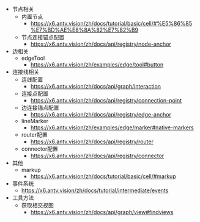 - 节点相关
  - 内置节点
    - https://x6.antv.vision/zh/docs/tutorial/basic/cell/#%E5%86%85%E7%BD%AE%E8%8A%82%E7%82%B9
  - 节点连接锚点配置
    - https://x6.antv.vision/zh/docs/api/registry/node-anchor
- 边相关
  - edgeTool
    - https://x6.antv.vision/zh/examples/edge/tool#button
- 连接线相关
  - 连线配置
    - https://x6.antv.vision/zh/docs/api/graph/interaction
  - 连接点配置
    - https://x6.antv.vision/zh/docs/api/registry/connection-point
  - 边连接锚点配置
    - https://x6.antv.vision/zh/docs/api/registry/edge-anchor
  - lineMarker
    - https://x6.antv.vision/zh/examples/edge/marker#native-markers
  - router配置
    - https://x6.antv.vision/zh/docs/api/registry/router
  - connector配置
    - https://x6.antv.vision/zh/docs/api/registry/connector
- 其他
  - markup
    - https://x6.antv.vision/zh/docs/tutorial/basic/cell/#markup
- 事件系统
  - https://x6.antv.vision/zh/docs/tutorial/intermediate/events
- 工具方法
  - 获取相交视图
    - https://x6.antv.vision/zh/docs/api/graph/view#findviews

